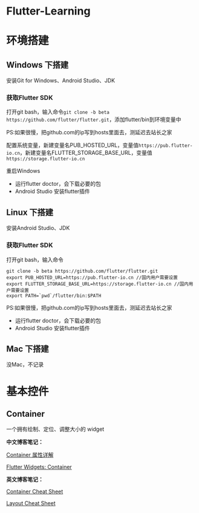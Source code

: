 # Flutter-Learning

# 环境搭建

## Windows 下搭建
安装Git for Windows、Android Studio、JDK

### 获取Flutter SDK
打开git bash，输入命令`git clone -b beta https://github.com/flutter/flutter.git`，添加flutter/bin到环境变量中

PS:如果很慢，把github.com的ip写到hosts里面去，测延迟去站长之家

配置系统变量，新建变量名PUB_HOSTED_URL，变量值`https://pub.flutter-io.cn`，新建变量名FLUTTER_STORAGE_BASE_URL，变量值`https://storage.flutter-io.cn`

重启Windows

- 运行flutter doctor，会下载必要的包
- Android Studio 安装flutter插件

## Linux 下搭建
安装Android Studio、JDK

### 获取Flutter SDK
打开git bash，输入命令
```
git clone -b beta https://github.com/flutter/flutter.git
export PUB_HOSTED_URL=https://pub.flutter-io.cn //国内用户需要设置
export FLUTTER_STORAGE_BASE_URL=https://storage.flutter-io.cn //国内用户需要设置
export PATH=`pwd`/flutter/bin:$PATH
```
PS:如果很慢，把github.com的ip写到hosts里面去，测延迟去站长之家

- 运行flutter doctor，会下载必要的包
- Android Studio 安装flutter插件

## Mac 下搭建
没Mac，不记录

# 基本控件
## Container
一个拥有绘制、定位、调整大小的 widget

**中文博客笔记：**

[Container 属性详解](https://juejin.im/post/5b3c27a3e51d4519475ee8d8)

[Flutter Widgets: Container](https://juejin.im/entry/5b0425256fb9a07a99193162)

**英文博客笔记：**

[Container Cheat Sheet](https://medium.com/jlouage/container-de5b0d3ad184)

[Layout Cheat Sheet](https://proandroiddev.com/flutter-layout-cheat-sheet-5363348d037e)



